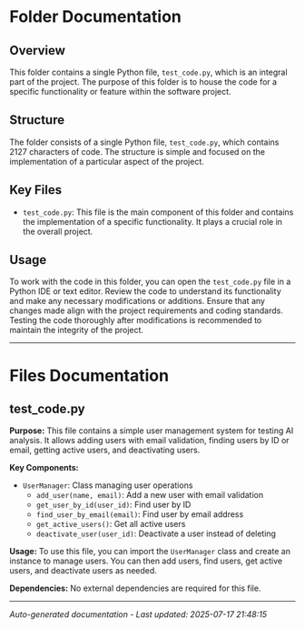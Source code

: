 # Folder Documentation

## Overview
This folder contains a single Python file, `test_code.py`, which is an integral part of the project. The purpose of this folder is to house the code for a specific functionality or feature within the software project.

## Structure
The folder consists of a single Python file, `test_code.py`, which contains 2127 characters of code. The structure is simple and focused on the implementation of a particular aspect of the project.

## Key Files
- `test_code.py`: This file is the main component of this folder and contains the implementation of a specific functionality. It plays a crucial role in the overall project.

## Usage
To work with the code in this folder, you can open the `test_code.py` file in a Python IDE or text editor. Review the code to understand its functionality and make any necessary modifications or additions. Ensure that any changes made align with the project requirements and coding standards. Testing the code thoroughly after modifications is recommended to maintain the integrity of the project.

---

# Files Documentation

## test_code.py

**Purpose:** This file contains a simple user management system for testing AI analysis. It allows adding users with email validation, finding users by ID or email, getting active users, and deactivating users.

**Key Components:**
- `UserManager`: Class managing user operations
  - `add_user(name, email)`: Add a new user with email validation
  - `get_user_by_id(user_id)`: Find user by ID
  - `find_user_by_email(email)`: Find user by email address
  - `get_active_users()`: Get all active users
  - `deactivate_user(user_id)`: Deactivate a user instead of deleting

**Usage:** To use this file, you can import the `UserManager` class and create an instance to manage users. You can then add users, find users, get active users, and deactivate users as needed.

**Dependencies:** No external dependencies are required for this file.

---
*Auto-generated documentation - Last updated: 2025-07-17 21:48:15*
